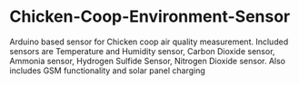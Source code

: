 # Chicken-Coop-Environment-Sensor
Arduino based sensor for Chicken coop air quality measurement. Included sensors are Temperature and Humidity sensor, Carbon Dioxide sensor, Ammonia sensor, Hydrogen Sulfide Sensor, Nitrogen Dioxide sensor. Also includes GSM functionality and solar panel charging
